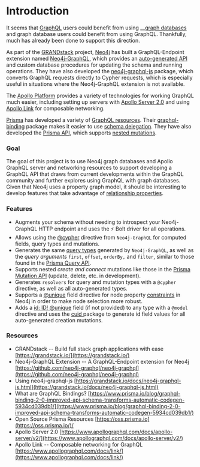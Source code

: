 # Introduction

It seems that [GraphQL](https://graphql.org/) users could benefit from using __[graph databases](https://neo4j.com/developer/graph-database/) and graph database users could benefit from using GraphQL. Thankfully, much has already been done to support this direction.

As part of the [GRANDstack](https://grandstack.io/) project, [Neo4j](https://neo4j.com/) has built a GraphQL-Endpoint extension named [Neo4j-GraphQL](https://github.com/neo4j-graphql/neo4j-graphql), which provides an [auto-generated API](https://github.com/neo4j-graphql/neo4j-graphql#auto-generated-query-types) and custom database procedures for updating the schema and running operations. They have also developed the [neo4j-graphql-js](https://www.npmjs.com/package/neo4j-graphql-js) package, which converts GraphQL requests directly to Cypher requests, which is especially useful in situations where the Neo4j-GraphQL extension is not available.

The [Apollo Platform](https://www.apollographql.com/) provides a variety of technologies for working GraphQL much easier, including setting up servers with [Apollo Server 2.0](https://www.apollographql.com/docs/apollo-server/v2/) and using [Apollo Link](https://www.apollographql.com/docs/link/) for composable networking.  
  
[Prisma](https://www.prisma.io/) has developed a variety of [GraphQL resources](https://oss.prisma.io). Their [graphql-binding](https://www.npmjs.com/package/graphql-binding) package makes it easier to use  [schema delegation](https://dev-blog.apollodata.com/graphql-schema-delegation-9d832648c543). They have also developed the [Prisma API](https://www.prisma.io/docs/reference/prisma-api/overview-ohm2ouceuj), which supports [nested mutations](https://www.prisma.io/docs/reference/prisma-api/mutations-ol0yuoz6go#nested-mutations).

### Goal

The goal of this project is to use Neo4j graph databases and Apollo GraphQL server and networking resources to support developing a GraphQL API that draws from current developments within the GraphQL community and further explores using GraphQL with graph databases. Given that Neo4j uses a property graph model, it should be interesting to develop features that take advantage of [relationship properties](https://neo4j.com/docs/developer-manual/current/introduction/graphdb-concepts/#graphdb-neo4j-properties).

### Features

* Augments your schema without needing to introspect your Neo4j-GraphQL HTTP endpoint and uses the ⚡ Bolt driver for all operations. 
* Allows using the [@cypher](https://github.com/neo4j-graphql/neo4j-graphql#directives) directive from `Neo4j-GraphQL` for computed fields, query types and mutations. 
* Generates the same [query types](https://www.graph.cool/docs/reference/graphql-api/query-api-nia9nushae#query-arguments) generated by `Neo4j-GraphQL`, as well as the _query arguments_ `first`, `offset`, `orderBy,` and `filter`, similar to those found in the [Prisma Query API](https://www.graph.cool/docs/reference/graphql-api/query-api-nia9nushae#query-arguments). 
* Supports nested _create and connect_ mutations like those in the [Prisma Mutation API](https://www.prisma.io/docs/reference/prisma-api/mutations-ol0yuoz6go/#examples) \(update, delete, etc. in development\). 
* Generates `resolvers` for query and mutation types with a `@cypher` directive, as well as all auto-generated types. 
* Supports a [@unique](https://www.prisma.io/docs/1.4/reference/service-configuration/data-modelling-%28sdl%29-eiroozae8u/#field-constraints) field directive for node property [constraints](https://neo4j.com/docs/developer-manual/current/get-started/cypher/labels-constraints-and-indexes/) in Neo4j in order to make node selection more robust.  
* Adds a [id: ID! @unique](https://www.prisma.io/docs/1.4/reference/service-configuration/data-modelling-%28sdl%29-eiroozae8u/#system-fields) field \(if not provided\) to any type with a `@model` directive and uses the [cuid ](https://www.npmjs.com/package/cuid)package to generate id field values for all auto-generated creation mutations.

### Resources

* GRANDstack --  Build full stack graph applications with ease [https://grandstack.io/](https://grandstack.io/) 
* Neo4j-GraphQL Extension --  A GraphQL-Endpoint extension for Neo4j [https://github.com/neo4j-graphql/neo4j-graphql](https://github.com/neo4j-graphql/neo4j-graphql) 
* Using neo4j-graphql-js [https://grandstack.io/docs/neo4j-graphql-js.html](https://grandstack.io/docs/neo4j-graphql-js.html) 
* What are GraphQL Bindings? [https://www.prisma.io/blog/graphql-binding-2-0-improved-api-schema-transforms-automatic-codegen-5934cd039db1/](https://www.prisma.io/blog/graphql-binding-2-0-improved-api-schema-transforms-automatic-codegen-5934cd039db1/) 
* Open Source Prisma Resources [https://oss.prisma.io](https://oss.prisma.io/)/ 
* Apollo Server 2.0 [https://www.apollographql.com/docs/apollo-server/v2/](https://www.apollographql.com/docs/apollo-server/v2/) 
* Apollo Link -- Composable networking for GraphQL [https://www.apollographql.com/docs/link/](https://www.apollographql.com/docs/link/) 







